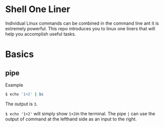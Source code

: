 # Shell One Liner

Individual Linux commands can be combined in the command line ant it is extremely powerful.  This repo introduces you to linux one liners that will help you accomplish useful tasks.


# Basics

## pipe

Example
```bash
$ echo '1+2' | bc
```
The output is `3`.

`$ echo '1+2'` will simply show `1+2`in the terminal. 
The pipe `|` can use the output of command at the lefthand side as an input to the right.

